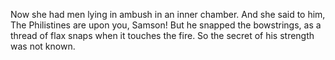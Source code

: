 Now she had men lying in ambush in an inner chamber. And she said to him, The Philistines are upon you, Samson! But he snapped the bowstrings, as a thread of flax snaps when it touches the fire. So the secret of his strength was not known.
